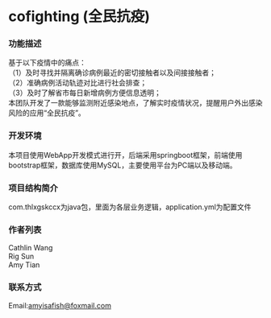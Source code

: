 # cofighting (全民抗疫)
### 功能描述  
基于以下疫情中的痛点：  
（1）及时寻找并隔离确诊病例最近的密切接触者以及间接接触者；   
（2）准确病例活动轨迹对比进行社会排查；  
（3）及时了解省市每日新增病例方便信息透明；  
本团队开发了一款能够监测附近感染地点，了解实时疫情状况，提醒用户外出感染风险的应用“全民抗疫”。  
### 开发环境  
本项目使用WebApp开发模式进行开，后端采用springboot框架，前端使用bootstrap框架，数据库使用MySQL，主要使用平台为PC端以及移动端。  
### 项目结构简介  
com.thlxgskccx为java包，里面为各层业务逻辑，application.yml为配置文件
### 作者列表  
Cathlin Wang  
Rig Sun  
Amy Tian  
### 联系方式  
Email:amyisafish@foxmail.com
